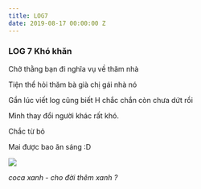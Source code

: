 ```yaml
---
title: LOG7
date: 2019-08-17 00:00:00 Z
---
```


### LOG 7 Khó khăn

  
Chở thằng bạn đi nghĩa vụ về thăm nhà  
  
Tiện thể hỏi thăm bà già chị gái nhà nó  
  
Gần lúc viết log cũng biết H chắc chắn còn chưa dứt rồi  
  
Mình thay đổi người khác rất khó.  
  
Chắc từ bỏ  
  
Mai được bao ăn sáng :D  

![](https://scontent.fhan3-3.fna.fbcdn.net/v/t1.15752-9/67907416_468757803730265_820339921767104512_n.png?_nc_cat=108&_nc_oc=AQkxhp5mmy51owZbMdnd7L-kB1ZtKT5XReR_9WsZ3zRWbliVbP56vP4F-So5WFtoCFGn5YghPRKDetTp0bXe6QiX&_nc_ht=scontent.fhan3-3.fna&oh=9ccecfb5d69ab66976a093ecda122c0f&oe=5DD8CF54)

  
_coca xanh - cho đời thêm xanh ?_